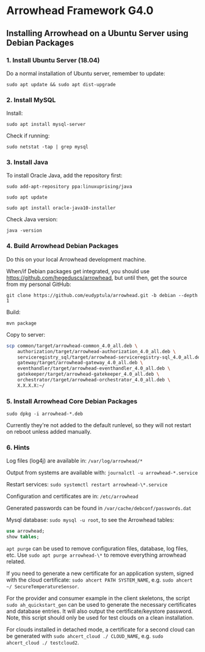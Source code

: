 # Arrowhead Framework G4.0

## Installing Arrowhead on a Ubuntu Server using Debian Packages

### 1. Install Ubuntu Server (18.04)

Do a normal installation of Ubuntu server, remember to update:

`sudo apt update && sudo apt dist-upgrade`

### 2. Install MySQL

Install:

`sudo apt install mysql-server`

Check if running:

`sudo netstat -tap | grep mysql`

### 3. Install Java

To install Oracle Java, add the repository first:

`sudo add-apt-repository ppa:linuxuprising/java`

`sudo apt update`

`sudo apt install oracle-java10-installer`

Check Java version:

`java -version`

### 4. Build Arrowhead Debian Packages

Do this on your local Arrowhead development machine.

When/if Debian packages get integrated, you should use <https://github.com/hegeduscs/arrowhead>,
but until then, get the source from my personal GitHub:

`git clone https://github.com/eudyptula/arrowhead.git -b debian --depth 1`

Build:

`mvn package`

Copy to server:

```bash
scp common/target/arrowhead-common_4.0_all.deb \
    authorization/target/arrowhead-authorization_4.0_all.deb \
    serviceregistry_sql/target/arrowhead-serviceregistry-sql_4.0_all.deb \
    gateway/target/arrowhead-gateway_4.0_all.deb \
    eventhandler/target/arrowhead-eventhandler_4.0_all.deb \
    gatekeeper/target/arrowhead-gatekeeper_4.0_all.deb \
    orchestrator/target/arrowhead-orchestrator_4.0_all.deb \
    X.X.X.X:~/
```

### 5. Install Arrowhead Core Debian Packages

`sudo dpkg -i arrowhead-*.deb`

Currently they're not added to the default runlevel, so they will not restart on reboot unless added manually.

### 6. Hints

Log files (log4j) are available in: `/var/log/arrowhead/*`

Output from systems are available with: `journalctl -u arrowhead-*.service`

Restart services: `sudo systemctl restart arrowhead-\*.service`

Configuration and certificates are in: `/etc/arrowhead`

Generated passwords can be found in `/var/cache/debconf/passwords.dat`

Mysql database: `sudo mysql -u root`, to see the Arrowhead tables:

```SQL
use arrowhead;
show tables;
```

`apt purge` can be used to remove configuration files, database, log files, etc. Use `sudo apt purge arrowhead-\*` to
remove everything arrowhead related.

If you need to generate a new certificate for an application system, signed with the cloud certificate:
`sudo ahcert PATH SYSTEM_NAME`, e.g. `sudo ahcert ~/ SecureTemperatureSensor`.

For the provider and consumer example in the client skeletons, the script `sudo ah_quickstart_gen` can be used to
generate the necessary certificates and database entries. It will also output the certificate/keystore password. Note,
this script should only be used for test clouds on a clean installation.

For clouds installed in detached mode, a certificate for a second cloud can be generated with
`sudo ahcert_cloud ./ CLOUD_NAME`, e.g. `sudo ahcert_cloud ./ testcloud2`.
